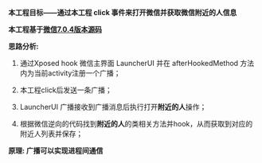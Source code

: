 **本工程目标——通过本工程 click 事件来打开微信并获取微信附近的人信息**

<!--<img src="image/nearby.png" width="280px" height="500px"/>-->

**本工程基于[微信7.0.4版本源码](./docs/weixin_7.0.4_source)**

**思路分析:**

1. 通过Xposed hook 微信主界面 LauncherUI 并在 afterHookedMethod 方法内为当前activity注册一个广播；

2. 本工程click后发送一条广播；

3. LauncherUI 广播接收到广播消息后执行打开**附近的人**操作；

4. 根据微信逆向的代码找到**附近的人**的类相关方法并hook，从而获取到对应的附近人列表并保存；

**原理: 广播可以实现进程间通信**






